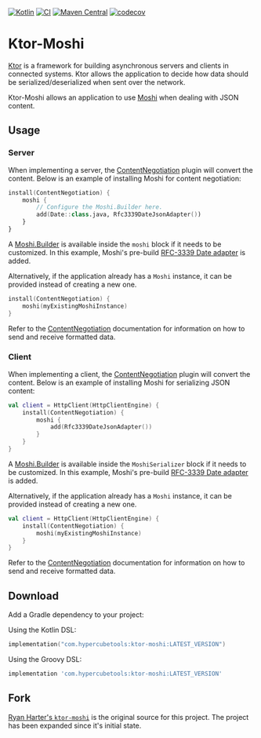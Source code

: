 [![Kotlin](https://img.shields.io/badge/kotlin-2.1.10-blue.svg)](http://kotlinlang.org)
[![CI](https://github.com/plannigan/ktor-moshi/actions/workflows/main.yaml/badge.svg?branch=main)](https://github.com/plannigan/ktor-moshi/actions/workflows/main.yaml)
[![Maven Central](https://img.shields.io/maven-central/v/com.hypercubetools/ktor-moshi)][maven]
[![codecov](https://codecov.io/gh/plannigan/ktor-moshi/branch/main/graph/badge.svg)](https://codecov.io/gh/plannigan/ktor-moshi)

# Ktor-Moshi

[Ktor][ktor] is a framework for building asynchronous servers and clients in connected systems. Ktor allows the
application to decide how data should be serialized/deserialized when sent over the network.

Ktor-Moshi allows an application to use [Moshi][moshi] when dealing with JSON content.

## Usage

### Server

When implementing a server, the [ContentNegotiation][server_content_negotiation] plugin will convert the content. Below
is an example of installing Moshi for content negotiation:

```kotlin
install(ContentNegotiation) {
    moshi {
        // Configure the Moshi.Builder here.
        add(Date::class.java, Rfc3339DateJsonAdapter())
    }
}
```

A [Moshi.Builder][moshi_builder] is available inside the `moshi` block if it needs to be customized. In this example,
Moshi's pre-build [RFC-3339 Date adapter][date_adapter] is added.

Alternatively, if the application already has a `Moshi` instance, it can be provided instead of creating a new one.

```kotlin
install(ContentNegotiation) {
    moshi(myExistingMoshiInstance)
}
```

Refer to the [ContentNegotiation][server_content_negotiation] documentation for information on how to send and receive
formatted data.

### Client

When implementing a client, the [ContentNegotiation][client_content_negotiation] plugin will convert the content. Below
is an example of installing Moshi for serializing JSON content:

```kotlin
val client = HttpClient(HttpClientEngine) {
    install(ContentNegotiation) {
        moshi {
            add(Rfc3339DateJsonAdapter())
        }
    }
}
```

A [Moshi.Builder][moshi_builder] is available inside the `MoshiSerializer` block if it needs to be customized. In this
example, Moshi's pre-build [RFC-3339 Date adapter][date_adapter] is added.

Alternatively, if the application already has a `Moshi` instance, it can be provided instead of creating a new one.

```kotlin
val client = HttpClient(HttpClientEngine) {
    install(ContentNegotiation) {
        moshi(myExistingMoshiInstance)
    }
}
```

Refer to the [ContentNegotiation][client_content_negotiation] documentation for information on how to send and receive
formatted data.

## Download

Add a Gradle dependency to your project:

Using the Kotlin DSL:

```kotlin
implementation("com.hypercubetools:ktor-moshi:LATEST_VERSION")
```

Using the Groovy DSL:

```groovy
implementation 'com.hypercubetools:ktor-moshi:LATEST_VERSION'
```

## Fork

[Ryan Harter's `ktor-moshi`][old_repo] is the original source for this project. The project has been expanded since it's
initial state.

[maven]: https://central.sonatype.com/artifact/com.hypercubetools/ktor-moshi/
[ktor]: https://ktor.io/
[moshi]: https://github.com/square/moshi/
[server_content_negotiation]: https://ktor.io/docs/serialization.html
[client_content_negotiation]: https://ktor.io/docs/serialization-client.html
[moshi_builder]: https://square.github.io/moshi/1.x/moshi/com/squareup/moshi/Moshi.Builder.html
[date_adapter]: https://github.com/square/moshi/tree/master/adapters#adapters
[old_repo]: https://github.com/rharter/ktor-moshi
